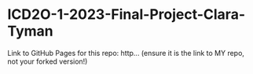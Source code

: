 # ICD2O-1-2023-Final-Project-Clara-Tyman

Link to GitHub Pages for this repo: http...
(ensure it is the link to MY repo, not your forked version!)
